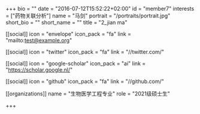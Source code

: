 
+++
bio = ""
date = "2016-07-12T15:52:22+02:00"
id = "member7"
interests = ["药物关联分析"]
name = "马剑"
portrait = "/portraits/portrait.jpg"
short_bio = ""
short_name = ""
title = "2_jian ma"

[[social]]
    icon = "envelope"
    icon_pack = "fa"
    link = "mailto:test@example.org"

[[social]]
    icon = "twitter"
    icon_pack = "fa"
    link = "//twitter.com/"

[[social]]
    icon = "google-scholar"
    icon_pack = "ai"
    link = "https://scholar.google.nl/"

[[social]]
    icon = "github"
    icon_pack = "fa"
    link = "//github.com/"

[[organizations]]
    name = "生物医学工程专业"
    role = "2021级硕士生"

+++

